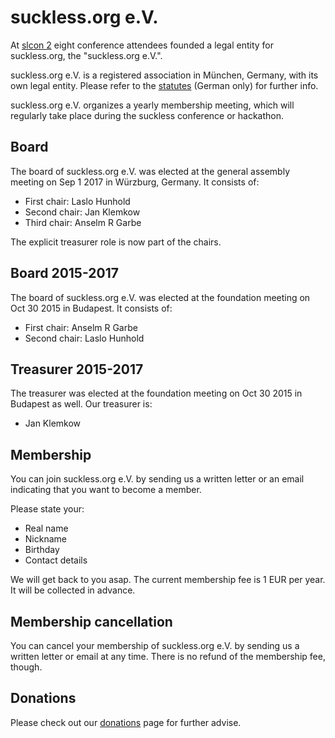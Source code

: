 suckless.org e.V.
=================
At [slcon 2](//suckless.org/conference/2015) eight conference attendees
founded a legal entity for suckless.org, the "suckless.org e.V.".

suckless.org e.V. is a registered association in München, Germany, with its own
legal entity. Please refer to the [statutes](/satzung) (German only) for further info.

suckless.org e.V. organizes a yearly membership meeting, which will regularly
take place during the suckless conference or hackathon.

Board
-----
The board of suckless.org e.V. was elected at the general assembly meeting on
Sep 1 2017 in Würzburg, Germany. It consists of:

* First chair: Laslo Hunhold
* Second chair: Jan Klemkow
* Third chair: Anselm R Garbe

The explicit treasurer role is now part of the chairs.

Board 2015-2017
---------------
The board of suckless.org e.V. was elected at the foundation meeting on Oct 30
2015 in Budapest. It consists of:

* First chair: Anselm R Garbe
* Second chair: Laslo Hunhold

Treasurer 2015-2017
-------------------
The treasurer was elected at the foundation meeting on Oct 30 2015 in Budapest
as well. Our treasurer is:

* Jan Klemkow

Membership
----------
You can join suckless.org e.V. by sending us a written letter or an email
indicating that you want to become a member.

Please state your:

* Real name
* Nickname
* Birthday
* Contact details

We will get back to you asap. The current membership fee is 1 EUR per year. It
will be collected in advance.

Membership cancellation
-----------------------
You can cancel your membership of suckless.org e.V. by sending us a written
letter or email at any time. There is no refund of the membership fee, though.

Donations
---------
Please check out our [donations](//suckless.org/donations) page for further advise.

